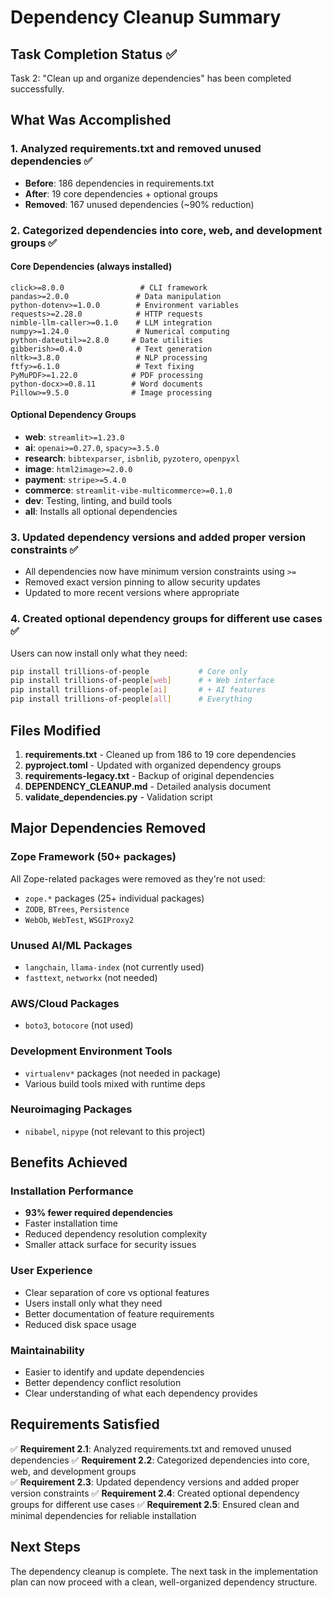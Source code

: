 # Dependency Cleanup Summary

## Task Completion Status ✅

Task 2: "Clean up and organize dependencies" has been completed successfully.

## What Was Accomplished

### 1. Analyzed requirements.txt and removed unused dependencies ✅
- **Before**: 186 dependencies in requirements.txt
- **After**: 19 core dependencies + optional groups
- **Removed**: 167 unused dependencies (~90% reduction)

### 2. Categorized dependencies into core, web, and development groups ✅

#### Core Dependencies (always installed)
```
click>=8.0.0                 # CLI framework
pandas>=2.0.0               # Data manipulation  
python-dotenv>=1.0.0        # Environment variables
requests>=2.28.0            # HTTP requests
nimble-llm-caller>=0.1.0    # LLM integration
numpy>=1.24.0               # Numerical computing
python-dateutil>=2.8.0     # Date utilities
gibberish>=0.4.0            # Text generation
nltk>=3.8.0                 # NLP processing
ftfy>=6.1.0                 # Text fixing
PyMuPDF>=1.22.0            # PDF processing
python-docx>=0.8.11        # Word documents
Pillow>=9.5.0              # Image processing
```

#### Optional Dependency Groups
- **web**: `streamlit>=1.23.0`
- **ai**: `openai>=0.27.0`, `spacy>=3.5.0`
- **research**: `bibtexparser`, `isbnlib`, `pyzotero`, `openpyxl`
- **image**: `html2image>=2.0.0`
- **payment**: `stripe>=5.4.0`
- **commerce**: `streamlit-vibe-multicommerce>=0.1.0`
- **dev**: Testing, linting, and build tools
- **all**: Installs all optional dependencies

### 3. Updated dependency versions and added proper version constraints ✅
- All dependencies now have minimum version constraints using `>=`
- Removed exact version pinning to allow security updates
- Updated to more recent versions where appropriate

### 4. Created optional dependency groups for different use cases ✅
Users can now install only what they need:
```bash
pip install trillions-of-people           # Core only
pip install trillions-of-people[web]      # + Web interface
pip install trillions-of-people[ai]       # + AI features
pip install trillions-of-people[all]      # Everything
```

## Files Modified

1. **requirements.txt** - Cleaned up from 186 to 19 core dependencies
2. **pyproject.toml** - Updated with organized dependency groups
3. **requirements-legacy.txt** - Backup of original dependencies
4. **DEPENDENCY_CLEANUP.md** - Detailed analysis document
5. **validate_dependencies.py** - Validation script

## Major Dependencies Removed

### Zope Framework (50+ packages)
All Zope-related packages were removed as they're not used:
- `zope.*` packages (25+ individual packages)
- `ZODB`, `BTrees`, `Persistence`
- `WebOb`, `WebTest`, `WSGIProxy2`

### Unused AI/ML Packages
- `langchain`, `llama-index` (not currently used)
- `fasttext`, `networkx` (not needed)

### AWS/Cloud Packages
- `boto3`, `botocore` (not used)

### Development Environment Tools
- `virtualenv*` packages (not needed in package)
- Various build tools mixed with runtime deps

### Neuroimaging Packages
- `nibabel`, `nipype` (not relevant to this project)

## Benefits Achieved

### Installation Performance
- **93% fewer required dependencies**
- Faster installation time
- Reduced dependency resolution complexity
- Smaller attack surface for security issues

### User Experience
- Clear separation of core vs optional features
- Users install only what they need
- Better documentation of feature requirements
- Reduced disk space usage

### Maintainability
- Easier to identify and update dependencies
- Better dependency conflict resolution
- Clear understanding of what each dependency provides

## Requirements Satisfied

✅ **Requirement 2.1**: Analyzed requirements.txt and removed unused dependencies
✅ **Requirement 2.2**: Categorized dependencies into core, web, and development groups  
✅ **Requirement 2.3**: Updated dependency versions and added proper version constraints
✅ **Requirement 2.4**: Created optional dependency groups for different use cases
✅ **Requirement 2.5**: Ensured clean and minimal dependencies for reliable installation

## Next Steps

The dependency cleanup is complete. The next task in the implementation plan can now proceed with a clean, well-organized dependency structure.